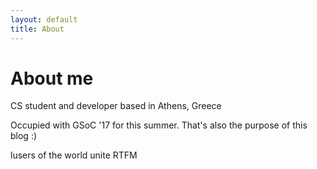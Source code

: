 ```yaml
---
layout: default
title: About
---
```

# About me

CS student and developer based in Athens, Greece

Occupied with GSoC '17 for this summer. 
That's also the purpose of this blog :)

lusers of the world unite
RTFM
